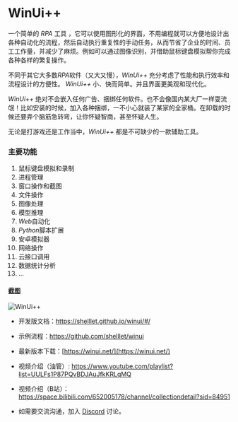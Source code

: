# WinUi++

一个简单的 *RPA* 工具 ，它可以使用图形化的界面，不用编程就可以方便地设计出各种自动化的流程，然后自动执行重复性的手动任务，从而节省了企业的时间、员工工作量，并减少了麻烦。例如可以通过图像识别，并借助鼠标键盘模拟帮你完成各种各样的繁复操作。

不同于其它大多数*RPA*软件（又大又慢），*WinUi++* 充分考虑了性能和执行效率和流程设计的方便性。 *WinUi++* 小、快而简单。并且界面更美观和现代化。

*WinUi++* 绝对不会嵌入任何广告、捆绑任何软件。也不会像国内某大厂一样耍流氓！比如安装的时候，加入各种捆绑，一不小心就装了某家的全家桶。在卸载的时候还要弄个脑筋急转弯，让你怀疑智商，甚至怀疑人生。

无论是打游戏还是工作当中，*WinUi++* 都是不可缺少的一款辅助工具。
### 主要功能

1. 鼠标键盘模拟和录制
2. 进程管理
3. 窗口操作和截图
4. 文件操作
5. 图像处理
6. 模型推理
7. *Web*自动化
8. *Python*脚本扩展
9. 安卓模拟器
10. 网络操作
11. 云接口调用
12. 数据统计分析
13. ...


#### [截图](https://winui.net/)
![WinUi++](https://winui.net/introduction/images/01.png)

* 开发版文档：https://shelllet.github.io/winui/#/
  
* 示例流程：https://github.com/shelllet/winui

* 最新版本下载：[https://winui.net/](https://winui.net/)


* 视频介绍（油管）: https://www.youtube.com/playlist?list=UULFs1P87PQvBDJAuJfkKRLqMQ
* 视频介绍（B站）：https://space.bilibili.com/652005178/channel/collectiondetail?sid=84951

* 如需要交流沟通，加入 [Discord](https://discord.gg/b4MeYbJrfk) 讨论。
